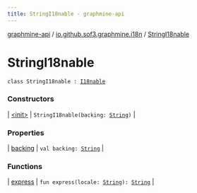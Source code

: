 ```yaml
---
title: StringI18nable - graphmine-api
---
```


[graphmine-api](../../index.html) / [io.github.sof3.graphmine.i18n](../index.html) / [StringI18nable](./index.html)

# StringI18nable

`class StringI18nable : `[`I18nable`](../-i18nable/index.html)

### Constructors

| [&lt;init&gt;](-init-.html) | `StringI18nable(backing: `[`String`](https://kotlinlang.org/api/latest/jvm/stdlib/kotlin/-string/index.html)`)` |

### Properties

| [backing](backing.html) | `val backing: `[`String`](https://kotlinlang.org/api/latest/jvm/stdlib/kotlin/-string/index.html) |

### Functions

| [express](express.html) | `fun express(locale: `[`String`](https://kotlinlang.org/api/latest/jvm/stdlib/kotlin/-string/index.html)`): `[`String`](https://kotlinlang.org/api/latest/jvm/stdlib/kotlin/-string/index.html) |

